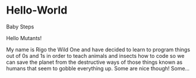 # Hello-World
Baby Steps

Hello Mutants!

My name is Rigo the Wild One and have decided to learn to program things out of 0s and 1s in order to teach animals and insects how to code so we can save the planet from the destructive ways of those things known as humans that seem to gobble everything up.  Some are nice though! Some...
